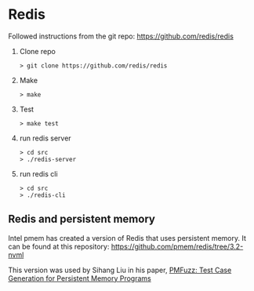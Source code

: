# Redis

Followed instructions from the git repo: https://github.com/redis/redis

1. Clone repo
    ```
    > git clone https://github.com/redis/redis
    ```
1. Make
    ```
    > make
    ```
1. Test
    ```
    > make test
    ```
1. run redis server
    ```
    > cd src
    > ./redis-server
    ```

1. run redis cli
    ```
    > cd src
    > ./redis-cli
    ```

## Redis and persistent memory

Intel pmem has created a version of Redis that uses persistent memory. It can be found at this repository: https://github.com/pmem/redis/tree/3.2-nvml

This version was used by Sihang Liu in his paper, [PMFuzz: Test Case Generation for Persistent Memory Programs](https://dl.acm.org/doi/pdf/10.1145/3445814.3446691)
